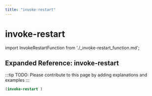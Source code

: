 ```yaml
---
title: "invoke-restart"
---
```


# invoke-restart

import InvokeRestartFunction from './_invoke-restart_function.md';

<InvokeRestartFunction />

## Expanded Reference: invoke-restart

:::tip
TODO: Please contribute to this page by adding explanations and examples
:::

```lisp
(invoke-restart )
```
